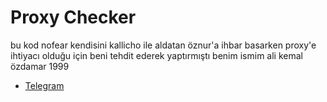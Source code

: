 # Proxy Checker
bu kod nofear kendisini kallicho ile aldatan öznur'a ihbar basarken proxy'e ihtiyacı olduğu için beni tehdit ederek yaptırmıştı benim ismim ali kemal özdamar 1999

- [Telegram](https://t.me/tehlikeliadam)
